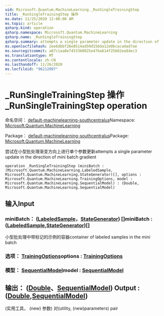 ```yaml
---
uid: Microsoft.Quantum.MachineLearning._RunSingleTrainingStep
title: _RunSingleTrainingStep 操作
ms.date: 11/25/2020 12:00:00 AM
ms.topic: article
qsharp.kind: operation
qsharp.namespace: Microsoft.Quantum.MachineLearning
qsharp.name: _RunSingleTrainingStep
qsharp.summary: attempts a single parameter update in the direction of mini batch gradient
ms.openlocfilehash: 2ee6dbbf26e8514ad59d156da12e0bcaca4ad7ae
ms.sourcegitcommit: a87c1aa8e7453360025e47ba614f25b02ea84ec3
ms.translationtype: MT
ms.contentlocale: zh-CN
ms.lasthandoff: 11/26/2020
ms.locfileid: "96212097"
---
```

# <a name="_runsingletrainingstep-operation"></a><span data-ttu-id="f606d-102">_RunSingleTrainingStep 操作</span><span class="sxs-lookup"><span data-stu-id="f606d-102">_RunSingleTrainingStep operation</span></span>

<span data-ttu-id="f606d-103">命名空间： [default-machinelearning-southcentralus](xref:Microsoft.Quantum.MachineLearning)</span><span class="sxs-lookup"><span data-stu-id="f606d-103">Namespace: [Microsoft.Quantum.MachineLearning](xref:Microsoft.Quantum.MachineLearning)</span></span>

<span data-ttu-id="f606d-104">Package： [default-machinelearning-southcentralus](https://nuget.org/packages/Microsoft.Quantum.MachineLearning)</span><span class="sxs-lookup"><span data-stu-id="f606d-104">Package: [Microsoft.Quantum.MachineLearning](https://nuget.org/packages/Microsoft.Quantum.MachineLearning)</span></span>


<span data-ttu-id="f606d-105">尝试在小型批处理渐变方向上进行单个参数更新</span><span class="sxs-lookup"><span data-stu-id="f606d-105">attempts a single parameter update in the direction of mini batch gradient</span></span>

```qsharp
operation _RunSingleTrainingStep (miniBatch : (Microsoft.Quantum.MachineLearning.LabeledSample, Microsoft.Quantum.MachineLearning.StateGenerator)[], options : Microsoft.Quantum.MachineLearning.TrainingOptions, model : Microsoft.Quantum.MachineLearning.SequentialModel) : (Double, Microsoft.Quantum.MachineLearning.SequentialModel)
```


## <a name="input"></a><span data-ttu-id="f606d-106">输入</span><span class="sxs-lookup"><span data-stu-id="f606d-106">Input</span></span>

### <a name="minibatch--labeledsamplestategenerator"></a><span data-ttu-id="f606d-107">miniBatch： ([LabeledSample](xref:Microsoft.Quantum.MachineLearning.LabeledSample)，[StateGenerator](xref:Microsoft.Quantum.MachineLearning.StateGenerator)) []</span><span class="sxs-lookup"><span data-stu-id="f606d-107">miniBatch : ([LabeledSample](xref:Microsoft.Quantum.MachineLearning.LabeledSample),[StateGenerator](xref:Microsoft.Quantum.MachineLearning.StateGenerator))[]</span></span>

<span data-ttu-id="f606d-108">小型批处理中带标记的示例的容器</span><span class="sxs-lookup"><span data-stu-id="f606d-108">container of labeled samples in the mini batch</span></span>


### <a name="options--trainingoptions"></a><span data-ttu-id="f606d-109">选项： [TrainingOptions](xref:Microsoft.Quantum.MachineLearning.TrainingOptions)</span><span class="sxs-lookup"><span data-stu-id="f606d-109">options : [TrainingOptions](xref:Microsoft.Quantum.MachineLearning.TrainingOptions)</span></span>




### <a name="model--sequentialmodel"></a><span data-ttu-id="f606d-110">模型： [SequentialModel](xref:Microsoft.Quantum.MachineLearning.SequentialModel)</span><span class="sxs-lookup"><span data-stu-id="f606d-110">model : [SequentialModel](xref:Microsoft.Quantum.MachineLearning.SequentialModel)</span></span>





## <a name="output--doublesequentialmodel"></a><span data-ttu-id="f606d-111">输出： ([Double](xref:microsoft.quantum.lang-ref.double)、[SequentialModel](xref:Microsoft.Quantum.MachineLearning.SequentialModel)) </span><span class="sxs-lookup"><span data-stu-id="f606d-111">Output : ([Double](xref:microsoft.quantum.lang-ref.double),[SequentialModel](xref:Microsoft.Quantum.MachineLearning.SequentialModel))</span></span>

<span data-ttu-id="f606d-112"> (实用工具， (new) 参数) 对</span><span class="sxs-lookup"><span data-stu-id="f606d-112">(utility, (new)parameters) pair</span></span>